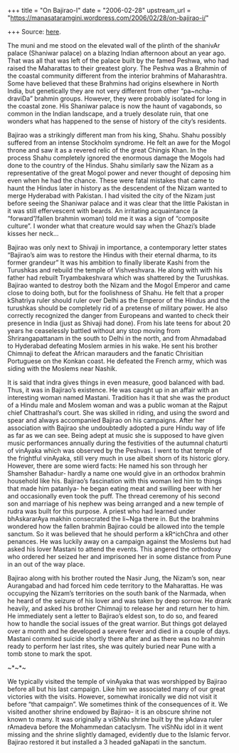 +++
title = "On Bajirao-I"
date = "2006-02-28"
upstream_url = "https://manasataramgini.wordpress.com/2006/02/28/on-bajirao-i/"

+++
Source: [here](https://manasataramgini.wordpress.com/2006/02/28/on-bajirao-i/).

The muni and me stood on the elevated wall of the plinth of the shanivAr palace (Shaniwar palace) on a blazing Indian afternoon about an year ago. That was all that was left of the palace built by the famed Peshwa, who had raised the Maharattas to their greatest glory. The Peshva was a Brahmin of the coastal community different from the interior brahmins of Maharashtra. Some have believed that these Brahmins had origins elsewhere in North India, but genetically they are not very different from other “pa\~ncha-draviDa” brahmin groups. However, they were probably isolated for long in the coastal zone. His Shaniwar palace is now the haunt of vagabonds, so common in the Indian landscape, and a truely desolate ruin, that one wonders what has happened to the sense of history of the city’s residents.

Bajirao was a strikingly different man from his king, Shahu. Shahu possibly suffered from an intense Stockholm syndrome. He felt an awe for the Mogol throne and saw it as a revered relic of the great Chingis Khan. In the process Shahu completely ignored the enormous damage the Mogols had done to the country of the Hindus. Shahu similarly saw the Nizam as a representative of the great Mogol power and never thought of deposing him even when he had the chance. These were fatal mistakes that came to haunt the Hindus later in history as the descendent of the Nizam wanted to merge Hyderabad with Pakistan. I had visited the city of the Nizam just before seeing the Shaniwar palace and it was clear that the little Pakistan in it was still effervescent with beards. An irritating acquaintance (a “forward”/fallen brahmin woman) told me it was a sign of “composite culture”. I wonder what that creature would say when the Ghazi’s blade kisses her neck…

Bajirao was only next to Shivaji in importance, a contemporary letter states “Bajirao’s aim was to restore the Hindus with their eternal dharma, to its former grandeur” It was his ambition to finally liberate Kashi from the Turushkas and rebuild the temple of Vishveshvara. He along with with his father had rebuilt Tryambakeshvara which was shattered by the Turushkas. Bajirao wanted to destroy both the Nizam and the Mogol Emperor and came close to doing both, but for the foolishness of Shahu. He felt that a proper kShatriya ruler should ruler over Delhi as the Emperor of the Hindus and the turushkas should be completely rid of a pretense of military power. He also correctly recognized the danger from Europeans and wanted to check their presence in India (just as Shivaji had done). From his late teens for about 20 years he ceaselessly battled without any stop moving from Shrirangapattanam in the south to Delhi in the north, and from Ahmadabad to Hyderabad defeating Moslem armies in his wake. He sent his brother Chimnaji to defeat the African marauders and the fanatic Chrisitian Portuguese on the Konkan coast. He defeated the French army, which was siding with the Moslems near Nashik.

It is said that indra gives things in even measure, good balanced with bad. Thus, it was in Bajirao’s existence. He was caught up in an affair with an interesting woman named Mastani. Tradition has it that she was the product of a Hindu male and Moslem woman and was a public woman at the Rajput chief Chattrashal’s court. She was skilled in riding, and using the sword and spear and always accompanied Bajirao on his campaigns. After her association with Bajirao she undoubtedly adopted a pure Hindu way of life as far as we can see. Being adept at music she is supposed to have given music performances annually during the festivities of the autumnal chaturti of vinAyaka which was observed by the Peshvas. I went to that temple of the frightful vinAyaka, still very much in use albeit shorn of its historic glory. However, there are some wierd facts: He named his son through her Shamsher Bahadur- hardly a name one would give in an orthodox brahmin household like his. Bajirao’s fascination with this woman led him to things that made him patanIya- he began eating meat and swilling beer with her and occasionally even took the puff. The thread ceremony of his second son and marriage of his nephew was being arranged and a new temple of rudra was built for this purpose. A priest who had learned under bhAskararAya makhin consecrated the li\~Nga there in. But the brahmins wondered how the fallen brahmin Bajirao could be allowed into the temple sanctum. So it was believed that he should perform a kR^ichChra and other penances. He was luckily away on a campaign against the Moslems but had asked his lover Mastani to attend the events. This angered the orthodoxy who ordered her seized her and imprisoned her in some distance from Pune in an out of the way place.

Bajirao along with his brother routed the Nasir Jung, the Nizam’s son, near Aurangabad and had forced him cede territory to the Maharattas. He was occupying the Nizam’s territories on the south bank of the Narmada, when he heard of the seizure of his lover and was taken by deep sorrow. He drank heavily, and asked his brother Chimnaji to release her and return her to him. He immediately sent a letter to Bajirao’s eldest son, to do so, and feared how to handle the social issues of the great warrior. But things got delayed over a month and he developed a severe fever and died in a couple of days. Mastani commited suicide shortly there after and as there was no brahmin ready to perform her last rites, she was quitely buried near Pune with a tomb stone to mark the spot.

\~\*\~\*\~

We typically visited the temple of vinAyaka that was worshipped by Bajirao before all but his last campaign. Like him we associated many of our great victories with the visits. However, somewhat ironically we did not visit it before “that campaign”. We sometimes think of the consequences of it. We visited another shrine endowed by Bajirao- it is an obscure shrine not known to many. It was originally a viShNu shrine built by the yAdava ruler rAmadeva before the Mohammedan cataclysm. The viShNu idol in it went missing and the shrine slightly damaged, evidently due to the Islamic fervor. Bajirao restored it but installed a 3 headed gaNapati in the sanctum.

